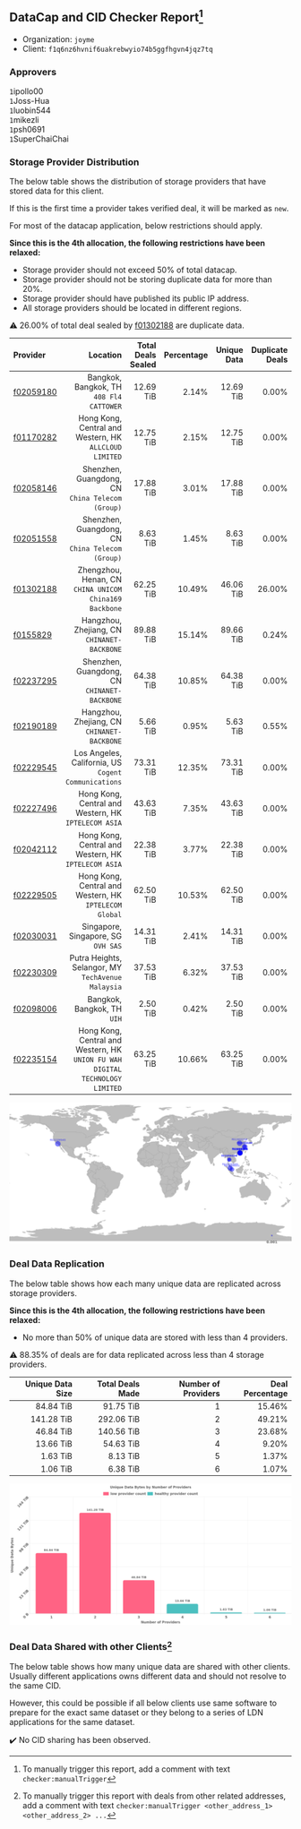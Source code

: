 ## DataCap and CID Checker Report[^1]
 - Organization: `joyme`
 - Client: `f1q6nz6hvnif6uakrebwyio74b5ggfhgvn4jqz7tq`
### Approvers
`1`ipollo00<br/>`1`Joss-Hua<br/>`1`luobin544<br/>`1`mikezli<br/>`1`psh0691<br/>`1`SuperChaiChai

### Storage Provider Distribution
The below table shows the distribution of storage providers that have stored data for this client.

If this is the first time a provider takes verified deal, it will be marked as `new`.

For most of the datacap application, below restrictions should apply.

**Since this is the 4th allocation, the following restrictions have been relaxed:**
 - Storage provider should not exceed 50% of total datacap.
 - Storage provider should not be storing duplicate data for more than 20%.
 - Storage provider should have published its public IP address.
 - All storage providers should be located in different regions.

⚠️ 26.00% of total deal sealed by [f01302188](https://filfox.info/en/address/f01302188) are duplicate data.

| Provider                                              |                                                                         Location | Total Deals Sealed | Percentage | Unique Data | Duplicate Deals |
| :---------------------------------------------------- | -------------------------------------------------------------------------------: | -----------------: | ---------: | ----------: | --------------: |
| [f02059180](https://filfox.info/en/address/f02059180) |                                      Bangkok, Bangkok, TH<br/>`408 Fl4 CATTOWER` |          12.69 TiB |      2.14% |   12.69 TiB |           0.00% |
| [f01170282](https://filfox.info/en/address/f01170282) |                        Hong Kong, Central and Western, HK<br/>`ALLCLOUD LIMITED` |          12.75 TiB |      2.15% |   12.75 TiB |           0.00% |
| [f02058146](https://filfox.info/en/address/f02058146) |                              Shenzhen, Guangdong, CN<br/>`China Telecom (Group)` |          17.88 TiB |      3.01% |   17.88 TiB |           0.00% |
| [f02051558](https://filfox.info/en/address/f02051558) |                              Shenzhen, Guangdong, CN<br/>`China Telecom (Group)` |           8.63 TiB |      1.45% |    8.63 TiB |           0.00% |
| [f01302188](https://filfox.info/en/address/f01302188) |                        Zhengzhou, Henan, CN<br/>`CHINA UNICOM China169 Backbone` |          62.25 TiB |     10.49% |   46.06 TiB |          26.00% |
| [f0155829](https://filfox.info/en/address/f0155829)   |                                   Hangzhou, Zhejiang, CN<br/>`CHINANET-BACKBONE` |          89.88 TiB |     15.14% |   89.66 TiB |           0.24% |
| [f02237295](https://filfox.info/en/address/f02237295) |                                  Shenzhen, Guangdong, CN<br/>`CHINANET-BACKBONE` |          64.38 TiB |     10.85% |   64.38 TiB |           0.00% |
| [f02190189](https://filfox.info/en/address/f02190189) |                                   Hangzhou, Zhejiang, CN<br/>`CHINANET-BACKBONE` |           5.66 TiB |      0.95% |    5.63 TiB |           0.55% |
| [f02229545](https://filfox.info/en/address/f02229545) |                          Los Angeles, California, US<br/>`Cogent Communications` |          73.31 TiB |     12.35% |   73.31 TiB |           0.00% |
| [f02227496](https://filfox.info/en/address/f02227496) |                          Hong Kong, Central and Western, HK<br/>`IPTELECOM ASIA` |          43.63 TiB |      7.35% |   43.63 TiB |           0.00% |
| [f02042112](https://filfox.info/en/address/f02042112) |                          Hong Kong, Central and Western, HK<br/>`IPTELECOM ASIA` |          22.38 TiB |      3.77% |   22.38 TiB |           0.00% |
| [f02229505](https://filfox.info/en/address/f02229505) |                        Hong Kong, Central and Western, HK<br/>`IPTELECOM Global` |          62.50 TiB |     10.53% |   62.50 TiB |           0.00% |
| [f02030031](https://filfox.info/en/address/f02030031) |                                           Singapore, Singapore, SG<br/>`OVH SAS` |          14.31 TiB |      2.41% |   14.31 TiB |           0.00% |
| [f02230309](https://filfox.info/en/address/f02230309) |                            Putra Heights, Selangor, MY<br/>`TechAvenue Malaysia` |          37.53 TiB |      6.32% |   37.53 TiB |           0.00% |
| [f02098006](https://filfox.info/en/address/f02098006) |                                                   Bangkok, Bangkok, TH<br/>`UIH` |           2.50 TiB |      0.42% |    2.50 TiB |           0.00% |
| [f02235154](https://filfox.info/en/address/f02235154) | Hong Kong, Central and Western, HK<br/>`UNION FU WAH DIGITAL TECHNOLOGY LIMITED` |          63.25 TiB |     10.66% |   63.25 TiB |           0.00% |

<img src="https://raw.githubusercontent.com/data-preservation-programs/filplus-checker-assets/main/filecoin-project/filecoin-plus-large-datasets/issues/1365/1693832471299.png"/>

### Deal Data Replication
The below table shows how each many unique data are replicated across storage providers.


**Since this is the 4th allocation, the following restrictions have been relaxed:**
- No more than 50% of unique data are stored with less than 4 providers.

⚠️ 88.35% of deals are for data replicated across less than 4 storage providers.

| Unique Data Size | Total Deals Made | Number of Providers | Deal Percentage |
| ---------------: | ---------------: | ------------------: | --------------: |
|        84.84 TiB |        91.75 TiB |                   1 |          15.46% |
|       141.28 TiB |       292.06 TiB |                   2 |          49.21% |
|        46.84 TiB |       140.56 TiB |                   3 |          23.68% |
|        13.66 TiB |        54.63 TiB |                   4 |           9.20% |
|         1.63 TiB |         8.13 TiB |                   5 |           1.37% |
|         1.06 TiB |         6.38 TiB |                   6 |           1.07% |

<img src="https://raw.githubusercontent.com/data-preservation-programs/filplus-checker-assets/main/filecoin-project/filecoin-plus-large-datasets/issues/1365/1693832472012.png"/>

### Deal Data Shared with other Clients[^3]
The below table shows how many unique data are shared with other clients.
Usually different applications owns different data and should not resolve to the same CID.

However, this could be possible if all below clients use same software to prepare for the exact same dataset or they belong to a series of LDN applications for the same dataset.

✔️ No CID sharing has been observed.

[^1]: To manually trigger this report, add a comment with text `checker:manualTrigger`

[^2]: Deals from those addresses are combined into this report as they are specified with `checker:manualTrigger`

[^3]: To manually trigger this report with deals from other related addresses, add a comment with text `checker:manualTrigger <other_address_1> <other_address_2> ...`
